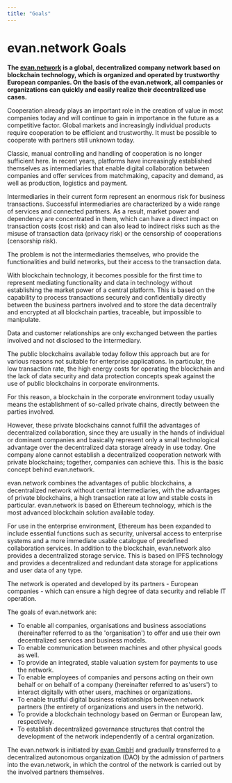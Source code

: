 ```yaml
---
title: "Goals"
---
```


# evan.network Goals

**The [evan.network](https://evan.network) is a global, decentralized company network based on blockchain technology, which is organized and operated by trustworthy European companies. On the basis of the evan.network, all companies or organizations can quickly and easily realize their decentralized use cases.**

Cooperation already plays an important role in the creation of value in most companies today and will continue to gain in importance in the future as a competitive factor. 
Global markets and increasingly individual products require cooperation to be efficient and trustworthy. It must be possible to cooperate with partners still unknown today.

Classic, manual controlling and handling of cooperation is no longer sufficient here. In recent years, platforms have increasingly established themselves as intermediaries that enable digital collaboration between companies and offer services from matchmaking, capacity and demand, as well as production, logistics and payment. 

Intermediaries in their current form represent an enormous risk for business transactions. Successful intermediaries are characterized by a wide range of services and connected partners. As a result, market power and dependency are concentrated in them, which can have a direct impact on transaction costs (cost risk) and can also lead to indirect risks such as the misuse of transaction data (privacy risk) or the censorship of cooperations (censorship risk). 

The problem is not the intermediaries themselves, who provide the functionalities and build networks, but their access to the transaction data.

With blockchain technology, it becomes possible for the first time to represent mediating functionality and data in technology without establishing the market power of a central platform. This is based on the capability to process transactions securely and confidentially directly between the business partners involved and to store the data decentrally and encrypted at all blockchain parties, traceable, but impossible to manipulate.

Data and customer relationships are only exchanged between the parties involved and not disclosed to the intermediary.

The public blockchains available today follow this approach but are for various reasons not suitable for enterprise applications. In particular, the low transaction rate, the high energy costs for operating the blockchain and the lack of data security and data protection concepts speak against the use of public blockchains in corporate environments. 

For this reason, a blockchain in the corporate environment today usually means the establishment of so-called private chains, directly between the parties involved. 

However, these private blockchains cannot fulfill the advantages of decentralized collaboration, since they are usually in the hands of individual or dominant companies and basically represent only a small technological advantage over the decentralized data storage already in use today.  One company alone cannot establish a decentralized cooperation network with private blockchains; together, companies can achieve this. This is the basic concept behind evan.network.

evan.network combines the advantages of public blockchains, a decentralized network without central intermediaries, with the advantages of private blockchains, a high transaction rate at low and stable costs in particular. evan.network is based on Ethereum technology, which is the most advanced blockchain solution available today. 

For use in the enterprise environment, Ethereum has been expanded to include essential functions such as security, universal access to enterprise systems and a more immediate usable catalogue of predefined collaboration services. In addition to the blockchain, evan.network also provides a decentralized storage service. This is based on IPFS technology and provides a decentralized and redundant data storage for applications and user data of any type.

The network is operated and developed by its partners - European companies - which can ensure a high degree of data security and reliable IT operation. 

The goals of evan.network are: 

- To enable all companies, organisations and business associations (hereinafter referred to as the 'organisation') to offer and use their own decentralized services and business models.
- To enable communication between machines and other physical goods as well.
- To provide an integrated, stable valuation system for payments to use the network.
- To enable employees of companies and persons acting on their own behalf or on behalf of a company (hereinafter referred to as'users') to interact digitally with other users, machines or organizations.
- To enable trustful digital business relationships between network partners (the entirety of organizations and users in the network).
- To provide a blockchain technology based on German or European law, respectively.
- To establish decentralized governance structures that control the development of the network independently of a central organization.

The evan.network is initiated by [evan GmbH](http://www.evan.network) and gradually transferred to a decentralized autonomous organization (DAO) by the admission of partners into the evan.network, in which the control of the network is carried out by the involved partners themselves.


  

